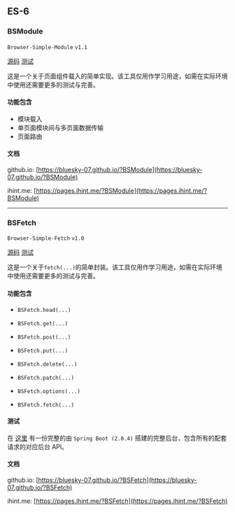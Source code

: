 ## ES-6

### BSModule

`Browser-Simple-Module`
`v1.1`

[源码](/modules/BSModule.js)
[测试](/test/BSModule)

这是一个关于页面组件载入的简单实现。该工具仅用作学习用途，如需在实际环境中使用还需要更多的测试与完善。

#### 功能包含

- 模块载入
- 单页面模块间与多页面数据传输
- 页面路由

#### 文档

github.io: [https://bluesky-07.github.io/?BSModule](https://bluesky-07.github.io/?BSModule)

ihint.me: [https://pages.ihint.me/?BSModule](https://pages.ihint.me/?BSModule)

----

### BSFetch

`Browser-Simple-Fetch`
`v1.0`

[源码](/modules/BSFetch.js)
[测试](/test/BSFetch)

这是一个关于`fetch(...)`的简单封装。该工具仅用作学习用途，如需在实际环境中使用还需要更多的测试与完善。

#### 功能包含

- `BSFetch.head(...)`

- `BSFetch.get(...)`

- `BSFetch.post(...)`

- `BSFetch.put(...)`

- `BSFetch.delete(...)`

- `BSFetch.patch(...)`

- `BSFetch.options(...)`

- `BSFetch.fetch(...)`

#### 测试

在 [这里](/test/BSFetch) 有一份完整的由 `Spring Boot (2.0.4)` 搭建的完整后台，包含所有的配套请求的对应后台 API。

#### 文档

github.io: [https://bluesky-07.github.io/?BSFetch](https://bluesky-07.github.io/?BSFetch)

ihint.me: [https://pages.ihint.me/?BSFetch](https://pages.ihint.me/?BSFetch)